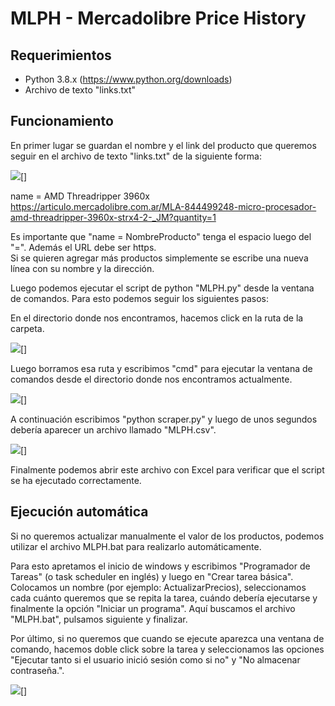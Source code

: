 # MLPH - Mercadolibre Price History

## Requerimientos

- Python 3.8.x (https://www.python.org/downloads)
- Archivo de texto "links.txt"

## Funcionamiento

En primer lugar se guardan el nombre y el link del producto que queremos seguir en el archivo de texto "links.txt" de la siguiente forma:

![](https://i.imgur.com/3apLMjC.png)[]

name = AMD Threadripper 3960x  
https://articulo.mercadolibre.com.ar/MLA-844499248-micro-procesador-amd-threadripper-3960x-strx4-2-_JM?quantity=1

Es importante que "name = NombreProducto" tenga el espacio luego del "=". Además el URL debe ser https.  
Si se quieren agregar más productos simplemente se escribe una nueva línea con su nombre y la dirección.

Luego podemos ejecutar el script de python "MLPH.py" desde la ventana de comandos. Para esto podemos seguir los siguientes pasos:

En el directorio donde nos encontramos, hacemos click en la ruta de la carpeta.

![](https://i.imgur.com/LzIPvRj.png)[]

Luego borramos esa ruta y escribimos "cmd" para ejecutar la ventana de comandos desde el directorio donde nos encontramos actualmente.

![](https://i.imgur.com/Xcf3sbk.png)[]

A continuación escribimos "python scraper.py" y luego de unos segundos debería aparecer un archivo llamado "MLPH.csv".

![](https://i.imgur.com/ifujtNx.png)[]

Finalmente podemos abrir este archivo con Excel para verificar que el script se ha ejecutado correctamente.

## Ejecución automática

Si no queremos actualizar manualmente el valor de los productos, podemos utilizar el archivo MLPH.bat para realizarlo automáticamente.

Para esto apretamos el inicio de windows y escribimos "Programador de Tareas" (o task scheduler en inglés) y luego en "Crear tarea básica". Colocamos un nombre (por ejemplo: ActualizarPrecios), seleccionamos cada cuánto queremos que se repita la tarea, cuándo debería ejecutarse y finalmente la opción "Iniciar un programa". Aquí buscamos el archivo "MLPH.bat", pulsamos siguiente y finalizar.

Por último, si no queremos que cuando se ejecute aparezca una ventana de comando, hacemos doble click sobre la tarea y seleccionamos las opciones "Ejecutar tanto si el usuario inició sesión como si no" y "No almacenar contraseña.".

![](https://i.imgur.com/1VjgKa3.png)[]
